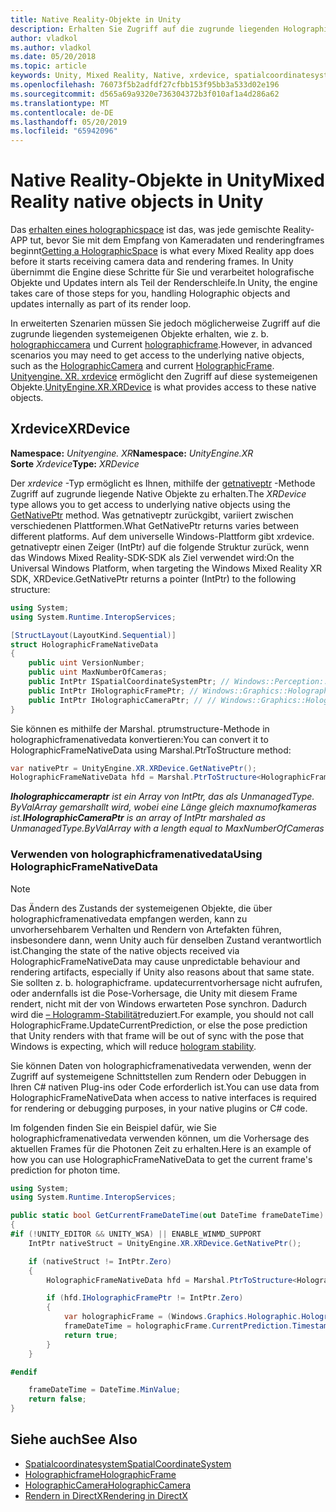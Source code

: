 ```yaml
---
title: Native Reality-Objekte in Unity
description: Erhalten Sie Zugriff auf die zugrunde liegenden Holographic Native-Objekte in Unity.
author: vladkol
ms.author: vladkol
ms.date: 05/20/2018
ms.topic: article
keywords: Unity, Mixed Reality, Native, xrdevice, spatialcoordinatesystem, holographicframe, holographiccamera, ispatialcoordinatesystem, iholographicframe, iholographiccamera, getnativeptr
ms.openlocfilehash: 76073f5b2adfdf27cfbb153f95bb3a533d02e196
ms.sourcegitcommit: d565a69a9320e736304372b3f010af1a4d286a62
ms.translationtype: MT
ms.contentlocale: de-DE
ms.lasthandoff: 05/20/2019
ms.locfileid: "65942096"
---
```

# <a name="mixed-reality-native-objects-in-unity"></a><span data-ttu-id="9911b-104">Native Reality-Objekte in Unity</span><span class="sxs-lookup"><span data-stu-id="9911b-104">Mixed Reality native objects in Unity</span></span>

<span data-ttu-id="9911b-105">Das [erhalten eines holographicspace](getting-a-holographicspace.md) ist das, was jede gemischte Reality-APP tut, bevor Sie mit dem Empfang von Kameradaten und renderingframes beginnt</span><span class="sxs-lookup"><span data-stu-id="9911b-105">[Getting a HolographicSpace](getting-a-holographicspace.md) is what every Mixed Reality app does before it starts receiving camera data and rendering frames.</span></span> <span data-ttu-id="9911b-106">In Unity übernimmt die Engine diese Schritte für Sie und verarbeitet holografische Objekte und Updates intern als Teil der Renderschleife.</span><span class="sxs-lookup"><span data-stu-id="9911b-106">In Unity, the engine takes care of those steps for you, handling Holographic objects and updates internally as part of its render loop.</span></span>

<span data-ttu-id="9911b-107">In erweiterten Szenarien müssen Sie jedoch möglicherweise Zugriff auf die zugrunde liegenden systemeigenen Objekte erhalten, wie z. b. <a href="https://docs.microsoft.com/uwp/api/windows.graphics.holographic.holographiccamera" target="_blank">holographiccamera</a> und Current <a href="https://docs.microsoft.com/uwp/api/windows.graphics.holographic.holographicframe" target="_blank">holographicframe</a>.</span><span class="sxs-lookup"><span data-stu-id="9911b-107">However, in advanced scenarios you may need to get access to the underlying native objects, such as the <a href="https://docs.microsoft.com/uwp/api/windows.graphics.holographic.holographiccamera" target="_blank">HolographicCamera</a> and current <a href="https://docs.microsoft.com/uwp/api/windows.graphics.holographic.holographicframe" target="_blank">HolographicFrame</a>.</span></span> <span data-ttu-id="9911b-108"><a href="https://docs.unity3d.com/ScriptReference/XR.XRDevice.html" target="_blank">Unityengine. XR. xrdevice</a> ermöglicht den Zugriff auf diese systemeigenen Objekte.</span><span class="sxs-lookup"><span data-stu-id="9911b-108"><a href="https://docs.unity3d.com/ScriptReference/XR.XRDevice.html" target="_blank">UnityEngine.XR.XRDevice</a> is what provides access to these native objects.</span></span>

## <a name="xrdevice"></a><span data-ttu-id="9911b-109">Xrdevice</span><span class="sxs-lookup"><span data-stu-id="9911b-109">XRDevice</span></span> 

<span data-ttu-id="9911b-110">**Namespace:** *Unityengine. XR*</span><span class="sxs-lookup"><span data-stu-id="9911b-110">**Namespace:** *UnityEngine.XR*</span></span><br>
<span data-ttu-id="9911b-111">**Sorte** *Xrdevice*</span><span class="sxs-lookup"><span data-stu-id="9911b-111">**Type:** *XRDevice*</span></span>

<span data-ttu-id="9911b-112">Der *xrdevice* -Typ ermöglicht es Ihnen, mithilfe der <a href="https://docs.unity3d.com/ScriptReference/XR.XRDevice.GetNativePtr.html" target="_blank">getnativeptr</a> -Methode Zugriff auf zugrunde liegende Native Objekte zu erhalten.</span><span class="sxs-lookup"><span data-stu-id="9911b-112">The *XRDevice* type allows you to get access to underlying native objects using the <a href="https://docs.unity3d.com/ScriptReference/XR.XRDevice.GetNativePtr.html" target="_blank">GetNativePtr</a> method.</span></span> <span data-ttu-id="9911b-113">Was getnativeptr zurückgibt, variiert zwischen verschiedenen Plattformen.</span><span class="sxs-lookup"><span data-stu-id="9911b-113">What GetNativePtr returns varies between different platforms.</span></span> <span data-ttu-id="9911b-114">Auf dem universelle Windows-Plattform gibt xrdevice. getnativeptr einen Zeiger (IntPtr) auf die folgende Struktur zurück, wenn das Windows Mixed Reality-SDK-SDK als Ziel verwendet wird:</span><span class="sxs-lookup"><span data-stu-id="9911b-114">On the Universal Windows Platform, when targeting the Windows Mixed Reality XR SDK, XRDevice.GetNativePtr returns a pointer (IntPtr) to the following structure:</span></span> 

```cs
using System;
using System.Runtime.InteropServices;

[StructLayout(LayoutKind.Sequential)]
struct HolographicFrameNativeData
{
    public uint VersionNumber;
    public uint MaxNumberOfCameras;
    public IntPtr ISpatialCoordinateSystemPtr; // Windows::Perception::Spatial::ISpatialCoordinateSystem
    public IntPtr IHolographicFramePtr; // Windows::Graphics::Holographic::IHolographicFrame 
    public IntPtr IHolographicCameraPtr; // // Windows::Graphics::Holographic::IHolographicCamera
}
```
<span data-ttu-id="9911b-115">Sie können es mithilfe der Marshal. ptrumstructure-Methode in holographicframenativedata konvertieren:</span><span class="sxs-lookup"><span data-stu-id="9911b-115">You can convert it to HolographicFrameNativeData using Marshal.PtrToStructure method:</span></span>
```cs
var nativePtr = UnityEngine.XR.XRDevice.GetNativePtr();
HolographicFrameNativeData hfd = Marshal.PtrToStructure<HolographicFrameNativeData>(nativePtr);
```
<span data-ttu-id="9911b-116">***Iholographiccameraptr** ist ein Array von IntPtr, das als UnmanagedType. ByValArray gemarshallt wird, wobei eine Länge gleich maxnumofkameras ist.*</span><span class="sxs-lookup"><span data-stu-id="9911b-116">***IHolographicCameraPtr** is an array of IntPtr marshaled as UnmanagedType.ByValArray with a length equal to MaxNumberOfCameras*</span></span> 


### <a name="using-holographicframenativedata"></a><span data-ttu-id="9911b-117">Verwenden von holographicframenativedata</span><span class="sxs-lookup"><span data-stu-id="9911b-117">Using HolographicFrameNativeData</span></span>

> [!NOTE]
> <span data-ttu-id="9911b-118">Das Ändern des Zustands der systemeigenen Objekte, die über holographicframenativedata empfangen werden, kann zu unvorhersehbarem Verhalten und Rendern von Artefakten führen, insbesondere dann, wenn Unity auch für denselben Zustand verantwortlich ist.</span><span class="sxs-lookup"><span data-stu-id="9911b-118">Changing the state of the native objects received via HolographicFrameNativeData may cause unpredictable behaviour and rendering artifacts, especially if Unity also reasons about that same state.</span></span>  <span data-ttu-id="9911b-119">Sie sollten z. b. holographicframe. updatecurrentvorhersage nicht aufrufen, oder andernfalls ist die Pose-Vorhersage, die Unity mit diesem Frame rendert, nicht mit der von Windows erwarteten Pose synchron. Dadurch wird die [– Hologramm-Stabilität](hologram-stability.md)reduziert.</span><span class="sxs-lookup"><span data-stu-id="9911b-119">For example, you should not call HolographicFrame.UpdateCurrentPrediction, or else the pose prediction that Unity renders with that frame will be out of sync with the pose that Windows is expecting, which will reduce [hologram stability](hologram-stability.md).</span></span>

<span data-ttu-id="9911b-120">Sie können Daten von holographicframenativedata verwenden, wenn der Zugriff auf systemeigene Schnittstellen zum Rendern oder Debuggen in Ihren C# nativen Plug-ins oder Code erforderlich ist.</span><span class="sxs-lookup"><span data-stu-id="9911b-120">You can use data from HolographicFrameNativeData when access to native interfaces is required for rendering or debugging purposes, in your native plugins or C# code.</span></span> 

<span data-ttu-id="9911b-121">Im folgenden finden Sie ein Beispiel dafür, wie Sie holographicframenativedata verwenden können, um die Vorhersage des aktuellen Frames für die Photonen Zeit zu erhalten.</span><span class="sxs-lookup"><span data-stu-id="9911b-121">Here is an example of how you can use HolographicFrameNativeData to get the current frame's prediction for photon time.</span></span> 
```cs
using System;
using System.Runtime.InteropServices;

public static bool GetCurrentFrameDateTime(out DateTime frameDateTime)
{
#if (!UNITY_EDITOR && UNITY_WSA) || ENABLE_WINMD_SUPPORT
    IntPtr nativeStruct = UnityEngine.XR.XRDevice.GetNativePtr();

    if (nativeStruct != IntPtr.Zero)
    {
        HolographicFrameNativeData hfd = Marshal.PtrToStructure<HolographicFrameNativeData>(nativeStruct);

        if (hfd.IHolographicFramePtr != IntPtr.Zero)
        {
            var holographicFrame = (Windows.Graphics.Holographic.HolographicFrame)Marshal.GetObjectForIUnknown(hfd.IHolographicFramePtr);
            frameDateTime = holographicFrame.CurrentPrediction.Timestamp.TargetTime.DateTime;
            return true;
        }
    }

#endif

    frameDateTime = DateTime.MinValue;
    return false;
}

```

## <a name="see-also"></a><span data-ttu-id="9911b-122">Siehe auch</span><span class="sxs-lookup"><span data-stu-id="9911b-122">See Also</span></span>
* <span data-ttu-id="9911b-123"><a href="https://docs.microsoft.com/uwp/api/windows.perception.spatial.spatialcoordinatesystem" target="_blank">Spatialcoordinatesystem</a></span><span class="sxs-lookup"><span data-stu-id="9911b-123"><a href="https://docs.microsoft.com/uwp/api/windows.perception.spatial.spatialcoordinatesystem" target="_blank">SpatialCoordinateSystem</a></span></span>
* <span data-ttu-id="9911b-124"><a href="https://docs.microsoft.com/uwp/api/windows.graphics.holographic.holographicframe" target="_blank">Holographicframe</a></span><span class="sxs-lookup"><span data-stu-id="9911b-124"><a href="https://docs.microsoft.com/uwp/api/windows.graphics.holographic.holographicframe" target="_blank">HolographicFrame</a></span></span>
* <span data-ttu-id="9911b-125"><a href="https://docs.microsoft.com/uwp/api/windows.graphics.holographic.holographiccamera" target="_blank">HolographicCamera</a></span><span class="sxs-lookup"><span data-stu-id="9911b-125"><a href="https://docs.microsoft.com/uwp/api/windows.graphics.holographic.holographiccamera" target="_blank">HolographicCamera</a></span></span>
* [<span data-ttu-id="9911b-126">Rendern in DirectX</span><span class="sxs-lookup"><span data-stu-id="9911b-126">Rendering in DirectX</span></span>](rendering-in-directx.md)
